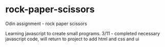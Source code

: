 # rock-paper-scissors

Odin assignment - rock paper scissors

Learning javascript to create small programs.
3/11 - completed necessary javascript code, will return to project to add html and css and ui
